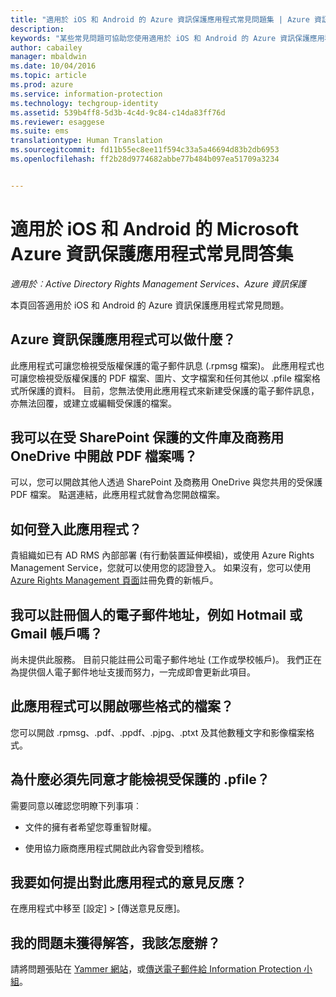 ```yaml
---
title: "適用於 iOS 和 Android 的 Azure 資訊保護應用程式常見問題集 | Azure 資訊保護"
description: 
keywords: "某些常見問題可協助您使用適用於 iOS 和 Android 的 Azure 資訊保護應用程式"
author: cabailey
manager: mbaldwin
ms.date: 10/04/2016
ms.topic: article
ms.prod: azure
ms.service: information-protection
ms.technology: techgroup-identity
ms.assetid: 539b4ff8-5d3b-4c4d-9c84-c14da83ff76d
ms.reviewer: esaggese
ms.suite: ems
translationtype: Human Translation
ms.sourcegitcommit: fd11b55ec8ee11f594c33a5a46694d83b2db6953
ms.openlocfilehash: ff2b28d9774682abbe77b484b097ea51709a3234


---
```


# 適用於 iOS 和 Android 的 Microsoft Azure 資訊保護應用程式常見問答集

*適用於︰Active Directory Rights Management Services、Azure 資訊保護*

本頁回答適用於 iOS 和 Android 的 Azure 資訊保護應用程式常見問題。

## Azure 資訊保護應用程式可以做什麼？

此應用程式可讓您檢視受版權保護的電子郵件訊息 (.rpmsg 檔案)。 此應用程式也可讓您檢視受版權保護的 PDF 檔案、圖片、文字檔案和任何其他以 .pfile 檔案格式所保護的資料。 目前，您無法使用此應用程式來新建受保護的電子郵件訊息，亦無法回覆，或建立或編輯受保護的檔案。

## 我可以在受 SharePoint 保護的文件庫及商務用 OneDrive 中開啟 PDF 檔案嗎？

可以，您可以開啟其他人透過 SharePoint 及商務用 OneDrive 與您共用的受保護 PDF 檔案。 點選連結，此應用程式就會為您開啟檔案。 

## 如何登入此應用程式？

貴組織如已有 AD RMS 內部部署 (有行動裝置延伸模組)，或使用 Azure Rights Management Service，您就可以使用您的認證登入。 如果沒有，您可以使用 [Azure Rights Management 頁面](https://portal.office.com/signup?sku=rms&ru=https%3A%2F%2Fportal.azurerms.com%2F%23%2Fdownload)註冊免費的新帳戶。

## 我可以註冊個人的電子郵件地址，例如 Hotmail 或 Gmail 帳戶嗎？

尚未提供此服務。 目前只能註冊公司電子郵件地址 (工作或學校帳戶)。 我們正在為提供個人電子郵件地址支援而努力，一完成即會更新此項目。

## 此應用程式可以開啟哪些格式的檔案？

您可以開啟 .rpmsg、.pdf、.ppdf、.pjpg、.ptxt 及其他數種文字和影像檔案格式。

## 為什麼必須先同意才能檢視受保護的 .pfile？

需要同意以確認您明瞭下列事項︰

- 文件的擁有者希望您尊重智財權。

- 使用協力廠商應用程式開啟此內容會受到稽核。

##  我要如何提出對此應用程式的意見反應？

在應用程式中移至 [設定] > [傳送意見反應]。


## 我的問題未獲得解答，我該怎麼辦？

請將問題張貼在 [Yammer 網站](http://www.yammer.com/AskIPTeam)，或[傳送電子郵件給 Information Protection 小組](mailto:askIPteam@microsoft.com?subject=Question%20about%20Azure%20Information%20Protection%20app)。



<!--HONumber=Oct16_HO1-->


